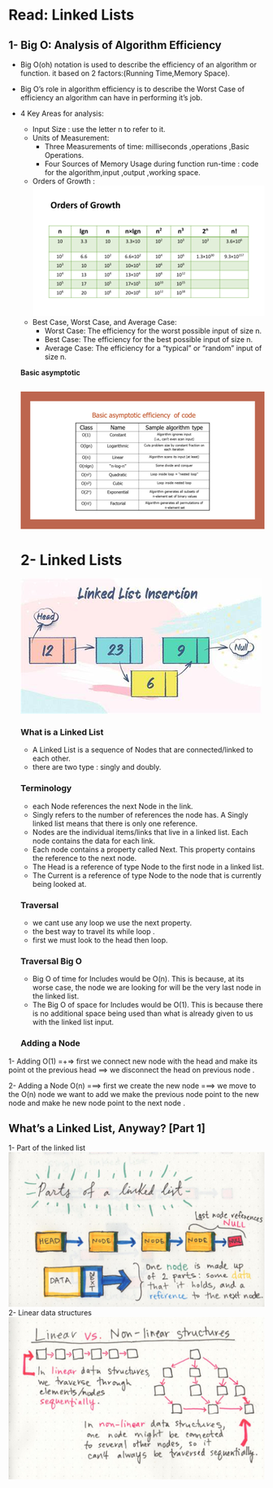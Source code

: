 # Read: Linked Lists
## 1- Big O: Analysis of Algorithm Efficiency
- Big O(oh) notation is used to describe the efficiency of an algorithm or function. it based on 2 factors:(Running Time,Memory Space).
- Big O’s role in algorithm efficiency is to describe the Worst Case of efficiency an algorithm can have in performing it’s job. 
- 4 Key Areas for analysis:
     * Input Size : use the letter n to refer to it.
     * Units of Measurement:
         * Three Measurements of time: milliseconds ,operations ,Basic Operations.
         * Four Sources of Memory Usage during function run-time : code for the algorithm,input ,output ,working space.
     * Orders of Growth : 
     ![](./img/OrdersOfGrowth.png)
     * Best Case, Worst Case, and Average Case:
        * Worst Case: The efficiency for the worst possible input of size n.
        * Best Case: The efficiency for the best possible input of size n.
        * Average Case: The efficiency for a “typical” or “random” input of size n.
   
    **Basic asymptotic**
    
    ![](./img/EfficiencyNotations.png)
    ---
    # 2- Linked Lists
    
    ![](./img/LinkedList.jpg)
   ### What is a Linked List
    - A Linked List is a sequence of Nodes that are connected/linked to each other.
    - there are two type : singly and doubly.
    ### Terminology
    -  each Node references the next Node in the link.
    - Singly refers to the number of references the node has. A Singly linked list means that there is only one reference.
    - Nodes are the individual items/links that live in a linked list. Each node contains the data for each link.
    - Each node contains a property called Next. This property contains the reference to the next node.
    - The Head is a reference of type Node to the first node in a linked list.
    - The Current is a reference of type Node to the node that is currently being looked at.
   ### Traversal
     - we cant use any loop we use the next property.
     - the best way to travel its while loop .
     - first we must look to the head then loop.
     
    ### Traversal Big O
    - Big O of time for Includes would be O(n). This is because, at its worse case, the node we are looking for will be the very last node in the linked list.
    - The Big O of space for Includes would be O(1). This is because there is no additional space being used than what is already given to us with the linked list input.
   ### Adding a Node
1- Adding O(1) =+=> first we connect new node with the head and make its point ot the previous head ==>  we disconnect the head on previous node .

2- Adding a Node O(n) ===> first we create the new node ===> we move to the O(n) node we want to add we make the previous node point to the new node and make he new node point to the next node .
## What’s a Linked List, Anyway? [Part 1]
1- Part of the linked list
![](./img/PartsOfTheLinkedList.jpeg)
2- Linear data structures
![](./img/DataStructure.jpeg)




  
    
        
